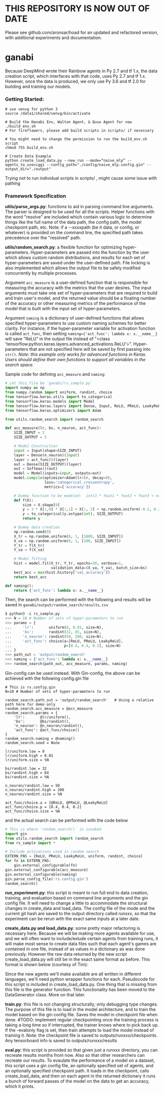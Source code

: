 # THIS REPOSITORY IS NOW OUT OF DATE

Please see github.com/aronsar/hoad for an updated and refactored version, with additional experiments and documentation.

# ganabi

Because DeepMind wrote their Rainbow agents in Py 2.7 and tf 1.x, the data creation script, which interfaces with that code, uses Py 2.7 and tf 1.x. However, once the data is produced, we only use Py 3.6 and tf 2.0 for building and training our models.

### Getting Started:
```
# use venvg for python 3
source /data1/shared/venvg/bin/activate

# Build the Hanabi Env, Walton Agent, & Quux Agent for now
./build_env.sh
# For fireflowers, please add build scripts in scripts/ if necessary

# You might need to change the permission to run the build_env.sh script
chmod 755 build_env.sh

# Create Data Example
python create_load_data.py --new_run --mode=“naive_mlp” --agents_to_use=iggi --config_path="./config/naive_mlp.config.gin" --output_dir="./output"
```
Trying not to run individual scripts in scripts/ , might cause some issue with pathing


### Framework Specification

**utils/parse_args.py**: functions to aid in parsing command line arguments. The parser is designed to be used for all the scripts. Helper functions with the word "resolve" are included which contain various logic to determine things like the full name of the data path, the config path, the model checkpoint path, etc. Note: if a --xxxxpath (be it data, or config, or whatever) is provided on the command line, the specified path takes precedence over the "resolved" path.

**utils/random_search.py**: a flexible function for optimizing hyper-parameters. Hyper-parameters are passed into the function by the user which allows custom random distributions, and results for each set of hyper-parameters are saved under the user-defined path. File locking is also implemented which allows the output file to be safely modified concurrently by multiple processes.

Argument `acc_measure` is a user-defined function that is responsible for measuring the accuracy with the metrics that the user desires. The input arguments must take one set of hyper-parameters that are required to build and train user's model, and the returned value should be a floating number of the accuracy or other measuring metrics of the performance of the model that is built with the input set of hyper-parameters.

Argument `naming` is a dictionary of user-defined functions that allows specified hyper-parameters to use custom naming schemes for better clarity. For instance, if the hyper-parameter variable for activation function is called `act_func`, then setting `naming={'act_func': lambda x: x.__name__}` will save "ReLU" in the output file instead of "<class 'tensorflow.python.keras.layers.advanced_activations.ReLU'>". Hyper-parameters that are not specified here will be saved by first passing into `str()`. *Note: this example only works for advanced functions in Keras. Users should define their own functions to support all variables in the search space.*

Sample code for defining `acc_measure` and `naming`:

```py
# Let this file be `ganabi/rs_sample.py`
import numpy as np
from numpy.random import uniform, randint, choice
from tensorflow.keras.utils import to_categorical
from tensorflow.keras.models import Model
from tensorflow.keras.layers import Dense, Input, ReLU, PReLU, LeakyReLU, Softmax
from tensorflow.keras.optimizers import Adam

from utils.random_search import random_search

def acc_measure(lr, bs, n_neuron, act_func):
    SIZE_INPUT = 3
    SIZE_OUTPUT = 5

    # Model Construction
    input = Input(shape=SIZE_INPUT)
    layer = Dense(n_neuron)(input)
    layer = act_func()(layer)
    out = Dense(SIZE_OUTPUT)(layer)
    out = Softmax()(out)
    model = Model(inputs=input, outputs=out)
    model.compile(optimizer=Adam(lr=lr, decay=0),
                  loss='categorical_crossentropy',
                  metrics=['accuracy'])

    # Dummy function to be modeled:  int(3 * feat1 * feat2 + feat3 + noise)
    def f(X):
        size = X.shape[0]
        y = 3 * X[:,0] * X[:,1] + X[:, 2] + np.random.uniform(-0.2, 0.2, size)
        y = to_categorical(y.astype(int), SIZE_OUTPUT)
        return y

    # Dummy data creation
    np.random.seed(0)
    X_tr = np.random.uniform(0, 1, [1000, SIZE_INPUT])
    X_va = np.random.uniform(0, 1, [100, SIZE_INPUT])
    Y_tr = f(X_tr)
    Y_va = f(X_va)

    # Model fitting
    hist = model.fit(X_tr, Y_tr, epochs=30, verbose=1,
                     validation_data=(X_va, Y_va), batch_size=bs)
    best_acc = max(hist.history['val_accuracy'])
    return best_acc

def naming():
    return {'act_func': lambda x: x.__name__}
```

Then, the search can be performed with the following and results will be saved in `ganabi/output/random_search/results.csv`

```py
$ python3 -i rs_sample.py
>>> N = 10 # Number of sets of hyper-parameters to run
>>> params = {
...     'lr':       uniform(0, 0.01, size=N),
...     'bs':       randint(32, 65, size=N),
...     'n_neuron': randint(50, 200, size=N),
...     'act_func': choice(a=[ReLU, PReLU, LeakyReLU],
...                        p=[0.4, 0.4, 0.2], size=N)
... }
>>> path_out = 'output/random_search'
>>> naming = {'act_func': lambda x: x.__name__}
>>> random_search(path_out, acc_measure, params, naming)
```

Gin-config can be used instead. With Gin-config, the above can be achieved with the following config.gin file

```gin
# This is rs.config.gin
N=10 # Number of sets of hyper-parameters to run

random_search.path_out = 'output/random_search'   # Using a relative path here for demo only
random_search.acc_measure = @acc_measure
random_search.params = {
    'lr':       @lr/uniform(),
    'bs':       @bs/randint(),
    'n_neuron': @n_neuron/randint(),
    'act_func': @act_func/choice()
}
random_search.naming = @naming()
random_search.seed = None

lr/uniform.low = 0
lr/uniform.high = 0.01
lr/uniform.size = %N

bs/randint.low = 32
bs/randint.high = 64
bs/randint.size = %N

n_neuron/randint.low = 50
n_neuron/randint.high = 200
n_neuron/randint.size = %N

act_func/choice.a = [@ReLU, @PReLU, @LeakyReLU]
act_func/choice.p = [0.4, 0.4, 0.2]
act_func/choice.size = %N
```

and the actual search can be performed with the code below

```py
# This is where `random_search()` is invoked
import gin
from utils.random_search import random_search
from rs_sample import *

# Include activations used in random search
EXTERN_FNS = [ReLU, PReLU, LeakyReLU, uniform, randint, choice]
for fn in EXTERN_FNS:
    gin.external_configurable(fn)
gin.external_configurable(acc_measure)
gin.external_configurable(naming)
gin.parse_config_file('rs.config.gin')
random_search()
```


**run_experiment.py**: this script is meant to run full end to data creation, training, and evaluation based on command line arguments and the gin config file. It will need to change a little to accommodate the structural changes in create_data and load_data. The config file of the mode and the current git hash are saved to the output directory called runxxx, so that the experiment can be rerun with the exact same inputs at a later date.

**create_data.py and load_data.py**: some pretty major refactoring is necessary here. Because we will be making more agents available for use, and we will often want to include/exlude certain agents from training runs, it will make most sense to create data files such that each agent's games are contained in one file, instead of as values in a dictionary as was done previously. However the raw data returned by the new script create_load_data.py will still be in the exact same format as before. This format is shown below (courtesy of Tim): 

Since the new agents we'll make available are all written in different languages, we'll need python wrapper functions for each. Pseudocode for this script is included in create_load_data.py. One thing that is missing from this file is the generator function. This functionality has been moved to the DataGenerator class. More on that later.

**train.py**: this file is not changing structurally; only debugging type changes. The purpose of this file is to load in the model architecture, and to train the model based on the gin config file. Saves the model in checkpoint file when done. #TODO: implement regular checkpointing once the training process is taking a long time so if interrupted, the trainer knows where to pick back up. If the -evalonly flag is set, then train attempts to load the model instead of training it. Note: the checkpoint file is saved to outputs/runxxx/checkpoints. Any tensorboard info is saved to outputs/runxxx/results

**eval.py**: this script is provided so that given just a runxxx directory, you can recreate results months from now. Also so that other researchers can recreate our results. To evaulate the performance of a model on a dataset, this script uses a gin config file, an optionally specified set of agents, and an optionally specified checkpoint path. It loads in the checkpoint, calls create_load_data, and then on each agent in the returned dictionary it runs a bunch of forward passes of the model on the data to get an accuracy, which it prints. 
